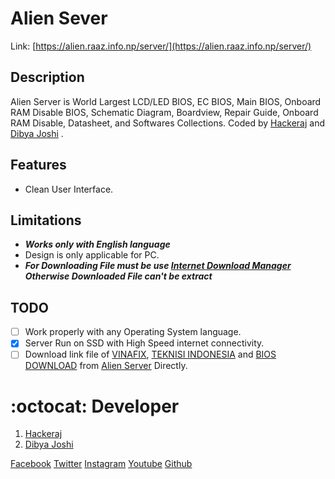# Alien Sever

Link: [https://alien.raaz.info.np/server/](https://alien.raaz.info.np/server/)
 
## Description
Alien Server is World Largest LCD/LED BIOS, EC BIOS, Main BIOS, Onboard RAM Disable BIOS, Schematic Diagram, Boardview, Repair Guide, Onboard RAM Disable, Datasheet, and Softwares Collections. Coded by [Hackeraj](https://www.facebook.com/Hackeraj/) and [Dibya Joshi](https://www.facebook.com/dibya.joshi.99) .

## Features
- Clean User Interface.

## Limitations
- ***Works only with English language***
- Design is only applicable for PC.
- ***For Downloading File must be use [Internet Download Manager](https://www.internetdownloadmanager.com/) Otherwise Downloaded File can't be extract***

## TODO
* [ ] Work properly with any Operating System language.
* [x] Server Run on SSD with High Speed internet connectivity.
* [ ] Download link file of [VINAFIX](https://vinafix.com/), [TEKNISI INDONESIA](https://teknisi-indonesia.com/) and [BIOS DOWNLOAD](https://www.bios-downloads.com/) from [Alien Server](https://alien.raaz.info.np/server/) Directly.

# :octocat: Developer
1. [Hackeraj](https://www.facebook.com/HackerajOfficial/)
2. [Dibya Joshi](https://www.facebook.com/dibya.joshi.99)



[Facebook](https://www.facebook.com/HackerajOfficial/)
[Twitter](https://twitter.com/Hackeraj_np/)
[Instagram](https://www.instagram.com/hackeraj/)
[Youtube](https://www.youtube.com/Hackeraj/)
[Github](https://www.github.com/HackerajOfficial/)
